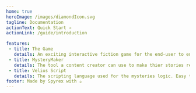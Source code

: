 ```yaml
---
home: true
heroImage: /images/diamondIcon.svg
tagline: Documentation
actionText: Quick Start →
actionLink: /guide/introduction

features:
 - title: The Game
   details: An exciting interactive fiction game for the end-user to enjoy.
 - title: MysteryMaker
   details: The tool a content creator can use to make thier stories readable by the game's engine.
 - title: Velius Script
   details: The scripting language used for the mysteries logic. Easy to use and powerful.
footer: Made by Spyrex with ☕
---
```

